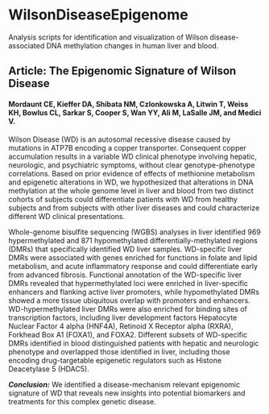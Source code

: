# WilsonDiseaseEpigenome
Analysis scripts for identification and visualization of Wilson disease-associated DNA methylation changes in human liver and blood.

## Article: The Epigenomic Signature of Wilson Disease
#### Mordaunt CE, Kieffer DA, Shibata NM, Czlonkowska A, Litwin T, Weiss KH, Bowlus CL, Sarkar S, Cooper S, Wan YY, Ali M, LaSalle JM, and Medici V.

Wilson Disease (WD) is an autosomal recessive disease caused by mutations in ATP7B encoding a copper transporter. Consequent copper accumulation results in a variable WD clinical phenotype involving hepatic, neurologic, and psychiatric symptoms, without clear genotype-phenotype correlations. Based on prior evidence of effects of methionine metabolism and epigenetic alterations in WD, we hypothesized that alterations in DNA methylation at the whole genome level in liver and blood from two distinct cohorts of subjects could differentiate patients with WD from healthy subjects and from subjects with other liver diseases and could characterize different WD clinical presentations. 

Whole-genome bisulfite sequencing (WGBS) analyses in liver identified 969 hypermethylated and 871 hypomethylated differentially-methylated regions (DMRs) that specifically identified WD liver samples. WD-specific liver DMRs were associated with genes enriched for functions in folate and lipid metabolism, and acute inflammatory response and could differentiate early from advanced fibrosis. Functional annotation of the WD-specific liver DMRs revealed that hypermethylated loci were enriched in liver-specific enhancers and flanking active liver promoters, while hypomethylated DMRs showed a more tissue ubiquitous overlap with promoters and enhancers. WD-hypermethylated liver DMRs were also enriched for binding sites of transcription factors, including liver development factors Hepatocyte Nuclear Factor 4 alpha (HNF4A), Retinoid X Receptor alpha (RXRA), Forkhead Box A1 (FOXA1), and FOXA2. Different subsets of WD-specific DMRs identified in blood distinguished patients with hepatic and neurologic phenotype and overlapped those identified in liver, including those encoding drug-targetable epigenetic regulators such as Histone Deacetylase 5 (HDAC5). 

***Conclusion:*** We identified a disease-mechanism relevant epigenomic signature of WD that reveals new insights into potential biomarkers and treatments for this complex genetic disease.
